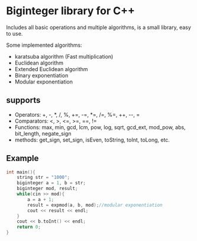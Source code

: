 # Biginteger library for C++
Includes all basic operations and multiple algorithms, is a small library, easy to use.

Some implemented algorithms:
* karatsuba algorithm (Fast multiplication)
* Euclidean algorithm
* Extended Euclidean algorithm
* Binary exponentiation
* Modular exponentiation

## supports
* Operators: +, -, *, /, %, +=, -=, *=, /=, %=, ++, --, =
* Comparators: <, >, <=, >=, ==, !=
* Functions: max, min, gcd, lcm, pow, log, sqrt, gcd_ext, mod_pow, abs, bit_length, negate_sign
* methods: get_sign, set_sign, isEven, toString, toInt, toLong, etc.

## Example

```c++
int main(){
    string str = "1000";
    biginteger a = 1, b = str;
    biginteger mod, result;
    while(cin >> mod){
		a = a + 1;
        result = expmod(a, b, mod);//modular exponentiation
        cout << result << endl;
    }
	cout << b.toInt() << endl;
    return 0;
}
```
